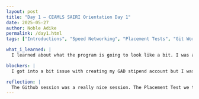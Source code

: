 ```yaml
---
layout: post
title: "Day 1 – CEAMLS SAIRI Orientation Day 1"
date: 2025-05-27
author: Noble Adike
permalink: /day1.html
tags: ["Introductions", "Speed Networking", "Placement Tests", "Git Workshop", "Website"]

what_i_learned: |
  I learned about what the program is going to look like a bit. I was able to learn how to create my stipend account. I refreshed my brain on the fundamentals on Git and Github.

blockers: |
  I got into a bit issue with creating my GAD stipend account but I was able to rectify. Apart from that, there were no real blockers for today

reflection: |
  The Github session was a really nice session. The Placement Test we took caught me by surpise because they announced we were taking it out of the blue. I did quite well though so it was a nice flexing of my Python muscles. I felt the instructor did a really good job in explaining the basics. It was fun getting to know my teammates and other SAIRI participants through the game and networking sessions. Awesome Day 1!!
---
```

